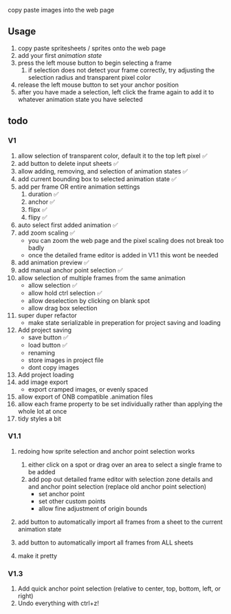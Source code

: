 copy paste images into the web page

## Usage
1. copy paste spritesheets / sprites onto the web page
1. add your first *animation state*
1. press the left mouse button to begin selecting a frame
    1. if selection does not detect your frame correctly, try adjusting the selection radius and transparent pixel color
1. release the left mouse button to set your anchor position
1. after you have made a selection, left click the frame again to add it to whatever animation state you have selected
## todo
### V1
1. allow selection of transparent color, default it to the top left pixel ✅
1. add button to delete input sheets ✅
1. allow adding, removing, and selection of animation states ✅
1. add current bounding box to selected animation state ✅
1. add per frame OR entire animation settings
    1. duration ✅
    1. anchor ✅
    1. flipx ✅
    1. flipy ✅
1. auto select first added animation ✅
1. add zoom scaling ✅
    - you can zoom the web page and the pixel scaling does not break too badly
    - once the detailed frame editor is added in V1.1 this wont be needed
1. add animation preview ✅
1. add manual anchor point selection ✅
1. allow selection of multiple frames from the same animation
    - allow selection ✅
    - allow hold ctrl selection ✅
    - allow deselection by clicking on blank spot
    - allow drag box selection
1. super duper refactor
    - make state serializable in preperation for project saving and loading
1. Add project saving
    - save button ✅
    - load button ✅
    - renaming
    - store images in project file
    - dont copy images 
1. Add project loading
1. add image export
    - export cramped images, or evenly spaced
1. allow export of ONB compatible .animation files
1. allow each frame property to be set individually rather than applying the whole lot at once
1. tidy styles a bit

### V1.1
1. redoing how sprite selection and anchor point selection works
    1. either click on a spot or drag over an area to select a single frame to be added
    1. add pop out detailed frame editor with selection zone details and and anchor point selection (replace old anchor point selection)
        - set anchor point
        - set other custom points
        - allow fine adjustment of origin bounds

1. add button to automatically import all frames from a sheet to the current animation state
1. add button to automatically import all frames from ALL sheets
1. make it pretty

### V1.3
1. Add quick anchor point selection (relative to center, top, bottom, left, or right)
1. Undo everything with ctrl+z!
